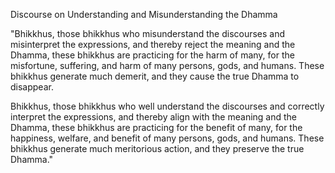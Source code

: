 Discourse on Understanding and Misunderstanding the Dhamma

"Bhikkhus, those bhikkhus who misunderstand the discourses and misinterpret the expressions, and thereby reject the meaning and the Dhamma, these bhikkhus are practicing for the harm of many, for the misfortune, suffering, and harm of many persons, gods, and humans. These bhikkhus generate much demerit, and they cause the true Dhamma to disappear.

Bhikkhus, those bhikkhus who well understand the discourses and correctly interpret the expressions, and thereby align with the meaning and the Dhamma, these bhikkhus are practicing for the benefit of many, for the happiness, welfare, and benefit of many persons, gods, and humans. These bhikkhus generate much meritorious action, and they preserve the true Dhamma."